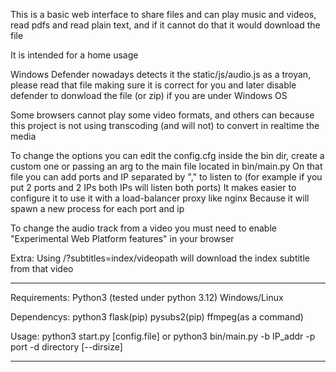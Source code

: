 This is a basic web interface to share files and can play music and videos, read pdfs and read plain text, and if it cannot do that it would download the file

It is intended for a home usage

Windows Defender nowadays detects it the static/js/audio.js as a troyan, please read that file making sure it is correct
for you and later disable defender to donwload the file (or zip) if you are under Windows OS

Some browsers cannot play some video formats, and others can because this project is not using transcoding (and will not) to convert in realtime the media

To change the options you can edit the config.cfg inside the bin dir, create a custom one or passing an arg to the main file located in bin/main.py
On that file you can add ports and IP separated by "," to listen to (for example if you put 2 ports and 2 IPs both IPs will listen both ports)
It makes easier to configure it to use it with a load-balancer proxy like nginx Because it will spawn a new process for each port and ip

To change the audio track from a video you must need to enable "Experimental Web Platform features" in your browser

Extra: Using /?subtitles=index/videopath will download the index subtitle from that video

---------------------------------------------------
Requirements:
 Python3 (tested under python 3.12)
 Windows/Linux

Dependencys:
 python3  flask(pip) pysubs2(pip) ffmpeg(as a command)

Usage:
  python3 start.py [config.file]
  or python3 bin/main.py -b IP_addr -p port -d directory [--dirsize]
  
----------------------------------------------------
